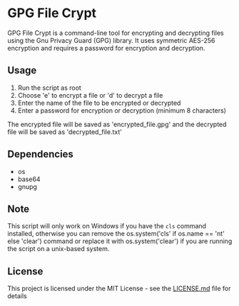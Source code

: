 # GPG File Crypt

GPG File Crypt is a command-line tool for encrypting and decrypting files using the Gnu Privacy Guard (GPG) library. It uses symmetric AES-256 encryption and requires a password for encryption and decryption.

## Usage

1. Run the script as root
2. Choose 'e' to encrypt a file or 'd' to decrypt a file
3. Enter the name of the file to be encrypted or decrypted
4. Enter a password for encryption or decryption (minimum 8 characters)

The encrypted file will be saved as 'encrypted_file.gpg' and the decrypted file will be saved as 'decrypted_file.txt'

## Dependencies
- os
- base64
- gnupg

## Note

This script will only work on Windows if you have the `cls` command installed,  otherwise you can remove the os.system('cls' if os.name == 'nt' else 'clear') command or replace it with os.system('clear') if you are running the script on a unix-based system.

## License

This project is licensed under the MIT License - see the [LICENSE.md](LICENSE.md) file for details

